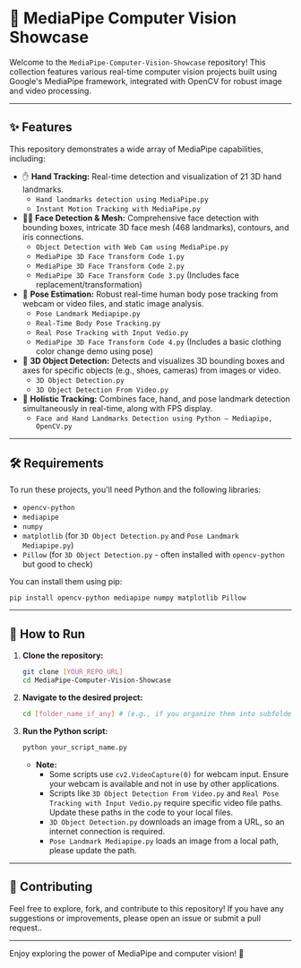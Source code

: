 # 🚀 MediaPipe Computer Vision Showcase

Welcome to the `MediaPipe-Computer-Vision-Showcase` repository! This collection features various real-time computer vision projects built using Google's MediaPipe framework, integrated with OpenCV for robust image and video processing.

---

## ✨ Features

This repository demonstrates a wide array of MediaPipe capabilities, including:

-   ✋ **Hand Tracking:** Real-time detection and visualization of 21 3D hand landmarks.
    -   `Hand landmarks detection using MediaPipe.py`
    -   `Instant Motion Tracking with MediaPipe.py`
-   🧑‍💻 **Face Detection & Mesh:** Comprehensive face detection with bounding boxes, intricate 3D face mesh (468 landmarks), contours, and iris connections.
    -   `Object Detection with Web Cam using MediaPipe.py`
    -   `MediaPipe 3D Face Transform Code 1.py`
    -   `MediaPipe 3D Face Transform Code 2.py`
    -   `MediaPipe 3D Face Transform Code 3.py` (Includes face replacement/transformation)
-   🧍 **Pose Estimation:** Robust real-time human body pose tracking from webcam or video files, and static image analysis.
    -   `Pose Landmark Mediapipe.py`
    -   `Real-Time Body Pose Tracking.py`
    -   `Real Pose Tracking with Input Vedio.py`
    -   `MediaPipe 3D Face Transform Code 4.py` (Includes a basic clothing color change demo using pose)
-   👟 **3D Object Detection:** Detects and visualizes 3D bounding boxes and axes for specific objects (e.g., shoes, cameras) from images or video.
    -   `3D Object Detection.py`
    -   `3D Object Detection From Video.py`
-   🔗 **Holistic Tracking:** Combines face, hand, and pose landmark detection simultaneously in real-time, along with FPS display.
    -   `Face and Hand Landmarks Detection using Python – Mediapipe, OpenCV.py`

---

## 🛠️ Requirements

To run these projects, you'll need Python and the following libraries:

-   `opencv-python`
-   `mediapipe`
-   `numpy`
-   `matplotlib` (for `3D Object Detection.py` and `Pose Landmark Mediapipe.py`)
-   `Pillow` (for `3D Object Detection.py` - often installed with `opencv-python` but good to check)

You can install them using pip:

```bash
pip install opencv-python mediapipe numpy matplotlib Pillow
```

---

## 🚀 How to Run

1.  **Clone the repository:**
    ```bash
    git clone [YOUR_REPO_URL]
    cd MediaPipe-Computer-Vision-Showcase
    ```
2.  **Navigate to the desired project:**
    ```bash
    cd [folder_name_if_any] # (e.g., if you organize them into subfolders)
    ```
3.  **Run the Python script:**
    ```bash
    python your_script_name.py
    ```

    * **Note:**
        * Some scripts use `cv2.VideoCapture(0)` for webcam input. Ensure your webcam is available and not in use by other applications.
        * Scripts like `3D Object Detection From Video.py` and `Real Pose Tracking with Input Vedio.py` require specific video file paths. Update these paths in the code to your local files.
        * `3D Object Detection.py` downloads an image from a URL, so an internet connection is required.
        * `Pose Landmark Mediapipe.py` loads an image from a local path, please update the path.

---

## 🤝 Contributing

Feel free to explore, fork, and contribute to this repository! If you have any suggestions or improvements, please open an issue or submit a pull request..

---

Enjoy exploring the power of MediaPipe and computer vision! 🌟
